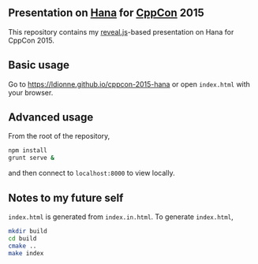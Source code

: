 ## Presentation on [Hana][] for [CppCon][] 2015

This repository contains my [reveal.js][]-based presentation on Hana for
CppCon 2015.

## Basic usage
Go to https://ldionne.github.io/cppcon-2015-hana or open `index.html` with
your browser.

## Advanced usage
From the root of the repository,
```sh
npm install
grunt serve &
```

and then connect to `localhost:8000` to view locally.

## Notes to my future self
`index.html` is generated from `index.in.html`. To generate `index.html`,
```sh
mkdir build
cd build
cmake ..
make index
```

<!-- Links -->
[CppCon]: http://cppcon.org
[Hana]: https://github.com/ldionne/hana
[reveal.js]: https://github.com/hakimel/reveal.js
